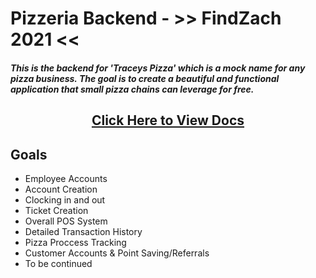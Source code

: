 <h1>Pizzeria Backend - >> FindZach 2021 <<</h1> 
<h5>This is the backend for 'Traceys Pizza' which is a mock name for any pizza business. The goal is to create a beautiful and functional application that small pizza chains can leverage for free.</h5>

<h2 style="text-align: center;">
    <a href="https://findzach.github.io/Traceys-Pizza/" target="_blank">Click Here to View Docs</a>
</h2>


<h2>Goals</h2>
<ul>
<li>Employee Accounts</li>
<li>Account Creation</li>
<li>Clocking in and out</li>
<li>Ticket Creation</li>
<li>Overall POS System</li>
<li>Detailed Transaction History</li>
<li>Pizza Proccess Tracking</li>
<li>Customer Accounts & Point Saving/Referrals</li>
<li>To be continued</li>
</ul>
